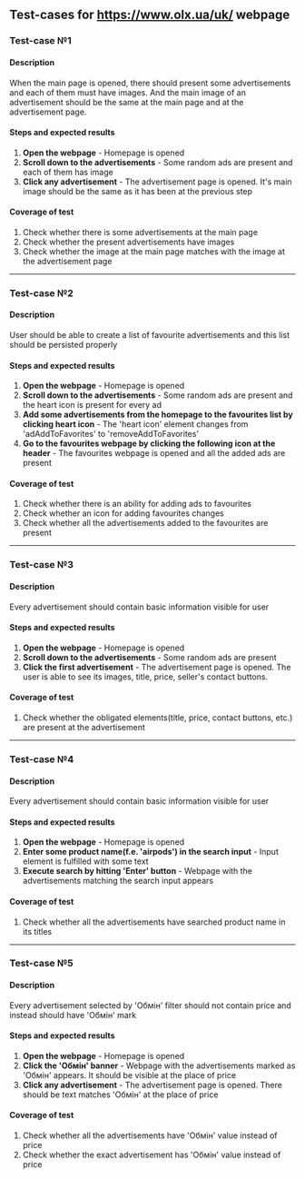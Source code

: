 ## Test-cases for https://www.olx.ua/uk/ webpage

### Test-case №1

#### Description

When the main page is opened, there should present some advertisements and each of them must have images. And the main image of an advertisement should be the same at the main page and at the advertisement page.

#### Steps and expected results

1. **Open the webpage** - Homepage is opened
2. **Scroll down to the advertisements** - Some random ads are present and each of them has image
3. **Click any advertisement** - The advertisement page is opened. It's main image should be the same as it has been at the previous step

#### Coverage of test

1. Check whether there is some advertisements at the main page
2. Check whether the present advertisements have images
3. Check whether the image at the main page matches with the image at the advertisement page

---

### Test-case №2

#### Description

User should be able to create a list of favourite advertisements and this list should be persisted properly

#### Steps and expected results

1. **Open the webpage** - Homepage is opened
2. **Scroll down to the advertisements** - Some random ads are present and the heart icon is present for every ad
3. **Add some advertisements from the homepage to the favourites list by clicking heart icon** - The 'heart icon' element changes from 'adAddToFavorites' to 'removeAddToFavorites'
4. **Go to the favourites webpage by clicking the following icon at the header** - The favourites webpage is opened and all the added ads are present

#### Coverage of test

1. Check whether there is an ability for adding ads to favourites
2. Check whether an icon for adding favourites changes
3. Check whether all the advertisements added to the favourites are present

---

### Test-case №3

#### Description

Every advertisement should contain basic information visible for user

#### Steps and expected results

1. **Open the webpage** - Homepage is opened
2. **Scroll down to the advertisements** - Some random ads are present
3. **Click the first advertisement** - The advertisement page is opened. The user is able to see its images, title, price, seller's contact buttons.

#### Coverage of test

1. Check whether the obligated elements(title, price, contact buttons, etc.) are present at the advertisement

---

### Test-case №4

#### Description

Every advertisement should contain basic information visible for user

#### Steps and expected results

1. **Open the webpage** - Homepage is opened
2. **Enter some product name(f.e. 'airpods') in the search input** - Input element is fulfilled with some text
3. **Execute search by hitting 'Enter' button** - Webpage with the advertisements matching the search input appears

#### Coverage of test

1. Check whether all the advertisements have searched product name in its titles

---

### Test-case №5

#### Description

Every advertisement selected by 'Обмін' filter should not contain price and instead should have 'Обмін' mark 

#### Steps and expected results

1. **Open the webpage** - Homepage is opened
2. **Click the 'Обмін' banner** - Webpage with the advertisements marked as 'Обмін' appears. It should be visible at the place of price
3. **Click any advertisement** - The advertisement page is opened. There should be text matches 'Обмін' at the place of price

#### Coverage of test

1. Check whether all the advertisements have 'Обмін' value instead of price
2. Check whether the exact advertisement has 'Обмін' value instead of price

